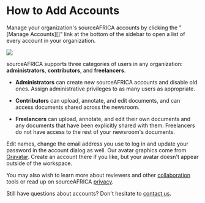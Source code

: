 # How to Add Accounts

Manage your organization's sourceAFRICA accounts by clicking the "[Manage Accounts][]" link at the bottom of the sidebar to open a list of every account in your organization.

<img src="/images/help/show_all_accounts.jpg" class="full_line" />

sourceAFRICA supports three categories of users in any organization: **administrators**, **contributors**, and **freelancers**.

 * **Administrators** can create new sourceAFRICA accounts and disable old ones. Assign administrative privileges to as many users as appropriate. 

 * **Contributors** can upload, annotate, and edit documents, and can access documents shared across the newsroom.
  
 * **Freelancers** can upload, annotate, and edit their own documents and any documents that have been explicitly shared with them. Freelancers do not have access to the rest of your newsroom's documents.
  
Edit names, change the email address you use to log in and update your password in the account dialog as well. Our avatar graphics come from [Gravatar][]. Create an account there if you like, but your avatar doesn't appear outside of the workspace.

You may also wish to learn more about reviewers and other [collaboration][] tools or read up on sourceAFRICA [privacy][].

Still have questions about accounts? Don't hesitate to [contact us][].

[Gravatar]: http://gravatar.com
[contact us]: javascript:dc.ui.Dialog.contact()
[collaboration]: /help/collaboration
[privacy]: /help/privacy
